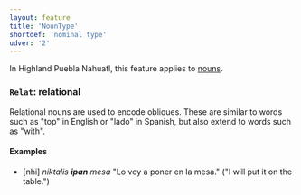```yaml
---
layout: feature
title: 'NounType'
shortdef: 'nominal type'
udver: '2'
---
```


In Highland Puebla Nahuatl, this feature applies to [nouns](en-pos/NOUN).

### <a name="Relat">`Relat`</a>: relational

Relational nouns are used to encode obliques. These are similar to words such as "top" in English or "lado" in Spanish, but also extend to words such as "with".

#### Examples

* [nhi] _niktalis <b>ipan</b> mesa_ "Lo voy a poner en la mesa." ("I will put it on the table.")

